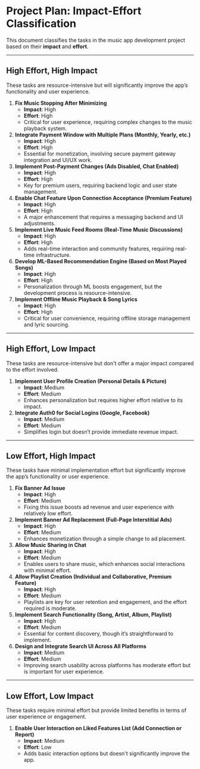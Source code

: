 # Project Plan: Impact-Effort Classification

This document classifies the tasks in the music app development project based on their **impact** and **effort**.

---

## **High Effort, High Impact**
These tasks are resource-intensive but will significantly improve the app’s functionality and user experience.
1. **Fix Music Stopping After Minimizing**  
   - **Impact**: High  
   - **Effort**: High  
   - Critical for user experience, requiring complex changes to the music playback system.
2. **Integrate Payment Window with Multiple Plans (Monthly, Yearly, etc.)**  
   - **Impact**: High  
   - **Effort**: High  
   - Essential for monetization, involving secure payment gateway integration and UI/UX work.
3. **Implement Post-Payment Changes (Ads Disabled, Chat Enabled)**  
   - **Impact**: High  
   - **Effort**: High  
   - Key for premium users, requiring backend logic and user state management.
4. **Enable Chat Feature Upon Connection Acceptance (Premium Feature)**  
   - **Impact**: High  
   - **Effort**: High  
   - A major enhancement that requires a messaging backend and UI adjustments.
5. **Implement Live Music Feed Rooms (Real-Time Music Discussions)**  
   - **Impact**: High  
   - **Effort**: High  
   - Adds real-time interaction and community features, requiring real-time infrastructure.
6. **Develop ML-Based Recommendation Engine (Based on Most Played Songs)**  
   - **Impact**: High  
   - **Effort**: High  
   - Personalization through ML boosts engagement, but the development process is resource-intensive.
7. **Implement Offline Music Playback & Song Lyrics**  
   - **Impact**: High  
   - **Effort**: High  
   - Critical for user convenience, requiring offline storage management and lyric sourcing.

---
## **High Effort, Low Impact**
These tasks are resource-intensive but don't offer a major impact compared to the effort involved.

1. **Implement User Profile Creation (Personal Details & Picture)**  
   - **Impact**: Medium  
   - **Effort**: Medium  
   - Enhances personalization but requires higher effort relative to its impact.
2. **Integrate Auth0 for Social Logins (Google, Facebook)**  
   - **Impact**: Medium  
   - **Effort**: Medium  
   - Simplifies login but doesn’t provide immediate revenue impact.

---
## **Low Effort, High Impact**
These tasks have minimal implementation effort but significantly improve the app’s functionality or user experience.

1. **Fix Banner Ad Issue**  
   - **Impact**: High  
   - **Effort**: Medium  
   - Fixing this issue boosts ad revenue and user experience with relatively low effort.
2. **Implement Banner Ad Replacement (Full-Page Interstitial Ads)**  
   - **Impact**: High  
   - **Effort**: Medium  
   - Enhances monetization through a simple change to ad placement.
3. **Allow Music Sharing in Chat**  
   - **Impact**: High  
   - **Effort**: Medium  
   - Enables users to share music, which enhances social interactions with minimal effort.
4. **Allow Playlist Creation (Individual and Collaborative, Premium Feature)**  
   - **Impact**: High  
   - **Effort**: Medium  
   - Playlists are key for user retention and engagement, and the effort required is moderate.
5. **Implement Search Functionality (Song, Artist, Album, Playlist)**  
   - **Impact**: High  
   - **Effort**: Medium  
   - Essential for content discovery, though it’s straightforward to implement.
6. **Design and Integrate Search UI Across All Platforms**  
   - **Impact**: Medium  
   - **Effort**: Medium  
   - Improving search usability across platforms has moderate effort but is important for user experience.

---
## **Low Effort, Low Impact**
These tasks require minimal effort but provide limited benefits in terms of user experience or engagement.

1. **Enable User Interaction on Liked Features List (Add Connection or Report)**  
   - **Impact**: Medium  
   - **Effort**: Low  
   - Adds basic interaction options but doesn't significantly improve the app.
